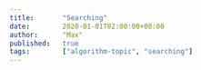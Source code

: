 ```yaml
---
title:       "Searching"
date:        2020-01-01T02:00:00+00:00
author:      "Max"
published:   true
tags:        ["algorithm-topic", "searching"]
---
```

